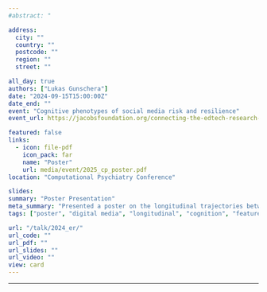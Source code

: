 ```yaml
---
#abstract: "

address:
  city: ""
  country: ""
  postcode: ""
  region: ""
  street: ""

all_day: true
authors: ["Lukas Gunschera"]
date: "2024-09-15T15:00:00Z"
date_end: ""
event: "Cognitive phenotypes of social media risk and resilience"
event_url: https://jacobsfoundation.org/connecting-the-edtech-research-ecosystem-ceres/

featured: false
links:
  - icon: file-pdf
    icon_pack: far
    name: "Poster"
    url: media/event/2025_cp_poster.pdf
location: "Computational Psychiatry Conference"

slides:
summary: "Poster Presentation"
meta_summary: "Presented a poster on the longitudinal trajectories between social media use and mental health, and the extent to which these are shaped by individual differences in cognitive processes."
tags: ["poster", "digital media", "longitudinal", "cognition", "featured"]

url: "/talk/2024_er/"
url_code: ""
url_pdf: ""
url_slides: ""
url_video: ""
view: card
---
```


---
